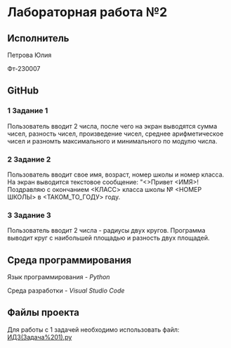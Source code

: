 # Лабораторная работа №2
## Исполнитель
Петрова Юлия 

Фт-230007
## GitHub
### 1 Задание 1
Пользователь вводит 2 числа, после чего на экран выводятся сумма чисел, разность чисел, произведение чисел, среднее арифметическое чисел и разномть максимального и минимального по модулю числа.
### 2 Задание 2
Пользователь вводит свое имя, возраст, номер школы и номер класса. На экран выводится текстовое сообщение: "<>Привет <ИМЯ>! Поздравляю с окончанием <КЛАСС> класса школы № <НОМЕР ШКОЛЫ> в <ТАКОМ_ТО_ГОДУ> году.
### 3 Задание 3
Пользователь вводит 2 числа - радиусы двух кругов. Программа выводит круг с наибольшей площадью и разность двух площадей.
## Среда программирования
Язык программирования - *Python*

Среда разработки - *Visual Studio Code*
## Файлы проекта
Для работы с 1 задачей необходимо использовать файл: [ИДЗ(Задача%201).py](https://github.com/Julia-new-user/Laboratory-work/blob/main/ИДЗ(Задача%201).py)
